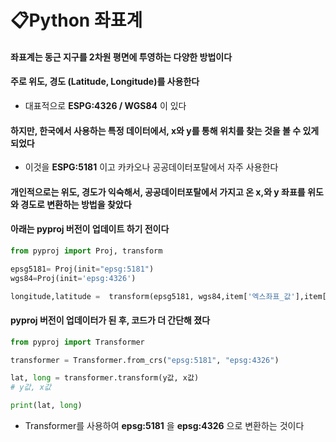 # 📋Python 좌표계



#### 좌표계는 동근 지구를 2차원 평면에 투영하는 다양한 방법이다



#### 주로 위도, 경도 (Latitude, Longitude)를 사용한다

- 대표적으로  **ESPG:4326 / WGS84** 이 있다



#### 하지만, 한국에서 사용하는 특정 데이터에서, x와 y를 통해 위치를 찾는 것을 볼 수 있게 되었다

- 이것을 **ESPG:5181** 이고 카카오나 공공데이터포탈에서 자주 사용한다



#### 개인적으로는 위도, 경도가 익숙해서, 공공데이터포탈에서 가지고 온 x,와 y 좌표를 위도와 경도로 변환하는 방법을 찾았다



#### 아래는 pyproj 버전이 업데이트 하기 전이다

```python
from pyproj import Proj, transform

epsg5181= Proj(init="epsg:5181")
wgs84=Proj(init='epsg:4326')

longitude,latitude =  transform(epsg5181, wgs84,item['엑스좌표_값'],item['와이좌표_값'])
```



#### pyproj 버전이 업데이터가 된 후, 코드가 더 간단해 졌다

```python
from pyproj import Transformer

transformer = Transformer.from_crs("epsg:5181", "epsg:4326")

lat, long = transformer.transform(y값, x값)
# y값, x값

print(lat, long)
```

- Transformer를 사용하여 **epsg:5181** 을 **epsg:4326** 으로 변환하는 것이다
